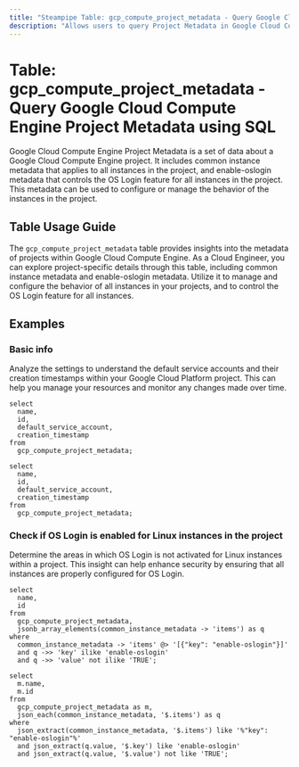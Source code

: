 ```yaml
---
title: "Steampipe Table: gcp_compute_project_metadata - Query Google Cloud Compute Engine Project Metadata using SQL"
description: "Allows users to query Project Metadata in Google Cloud Compute Engine, specifically the project-wide metadata that includes common instance metadata and enable-oslogin metadata."
---
```


# Table: gcp_compute_project_metadata - Query Google Cloud Compute Engine Project Metadata using SQL

Google Cloud Compute Engine Project Metadata is a set of data about a Google Cloud Compute Engine project. It includes common instance metadata that applies to all instances in the project, and enable-oslogin metadata that controls the OS Login feature for all instances in the project. This metadata can be used to configure or manage the behavior of the instances in the project.

## Table Usage Guide

The `gcp_compute_project_metadata` table provides insights into the metadata of projects within Google Cloud Compute Engine. As a Cloud Engineer, you can explore project-specific details through this table, including common instance metadata and enable-oslogin metadata. Utilize it to manage and configure the behavior of all instances in your projects, and to control the OS Login feature for all instances.

## Examples

### Basic info
Analyze the settings to understand the default service accounts and their creation timestamps within your Google Cloud Platform project. This can help you manage your resources and monitor any changes made over time.

```sql+postgres
select
  name,
  id,
  default_service_account,
  creation_timestamp
from
  gcp_compute_project_metadata;
```

```sql+sqlite
select
  name,
  id,
  default_service_account,
  creation_timestamp
from
  gcp_compute_project_metadata;
```

### Check if OS Login is enabled for Linux instances in the project
Determine the areas in which OS Login is not activated for Linux instances within a project. This insight can help enhance security by ensuring that all instances are properly configured for OS Login.

```sql+postgres
select
  name,
  id
from
  gcp_compute_project_metadata,
  jsonb_array_elements(common_instance_metadata -> 'items') as q
where
  common_instance_metadata -> 'items' @> '[{"key": "enable-oslogin"}]'
  and q ->> 'key' ilike 'enable-oslogin'
  and q ->> 'value' not ilike 'TRUE';
```

```sql+sqlite
select
  m.name,
  m.id
from
  gcp_compute_project_metadata as m,
  json_each(common_instance_metadata, '$.items') as q
where
  json_extract(common_instance_metadata, '$.items') like '%"key": "enable-oslogin"%'
  and json_extract(q.value, '$.key') like 'enable-oslogin'
  and json_extract(q.value, '$.value') not like 'TRUE';
```